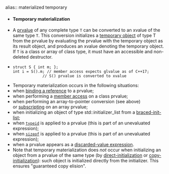alias:: materialized temporary

- #### Temporary materialization
- A [prvalue](https://en.cppreference.com/w/cpp/language/value_category#prvalue) of any complete type `T` can be converted to an xvalue of the same type `T`. This conversion initializes a [temporary object](https://en.cppreference.com/w/cpp/language/lifetime#Temporary_object_lifetime) of type T from the prvalue by evaluating the prvalue with the temporary object as its result object, and produces an xvalue denoting the temporary object. If `T` is a class or array of class type, it must have an accessible and non-deleted destructor.
- ```
  struct S { int m; };
  int i = S().m; // member access expects glvalue as of C++17;
               // S() prvalue is converted to xvalue
  ```
- Temporary materialization occurs in the following situations:
- when [binding a reference](https://en.cppreference.com/w/cpp/language/reference_initialization) to a prvalue;
- when performing a [member access](https://en.cppreference.com/w/cpp/language/operator_member_access) on a class prvalue;
- when performing an array-to-pointer conversion (see above) or [subscripting](https://en.cppreference.com/w/cpp/language/operator_member_access#Built-in_subscript_operator) on an array prvalue;
- when initializing an object of type std::initializer_list<T> from a [braced-init-list](https://en.cppreference.com/w/cpp/language/list_initialization);
- when [`typeid`](https://en.cppreference.com/w/cpp/language/typeid) is applied to a prvalue (this is part of an unevaluated expression);
- when [`sizeof`](https://en.cppreference.com/w/cpp/language/sizeof) is applied to a prvalue (this is part of an unevaluated expression);
- when a prvalue appears as a [discarded-value expression](https://en.cppreference.com/w/cpp/language/expressions#Discarded-value_expressions).
- Note that temporary materialization does *not* occur when initializing an object from a prvalue of the same type (by [direct-initialization](https://en.cppreference.com/w/cpp/language/direct_initialization) or [copy-initialization](https://en.cppreference.com/w/cpp/language/copy_initialization)): such object is initialized directly from the initializer. This ensures "guaranteed copy elision".